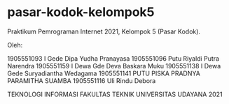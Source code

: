 # pasar-kodok-kelompok5
Praktikum Pemrograman Internet 2021, Kelompok 5 (Pasar Kodok).

Oleh: 

1905551093	I Gede Dipa Yudha Pranayasa
1905551096	Putu Riyaldi Putra Narendra
1905551159	I Dewa Gde Deva Baskara Muku
1905551138	I Dewa Gede Suryadiantha Wedagama
1905551141	PUTU PISKA PRADNYA PARAMITHA SUAMBA
1905551116	Uli Rindu Debora

TEKNOLOGI INFORMASI
FAKULTAS TEKNIK
UNIVERSITAS UDAYANA 
2021

